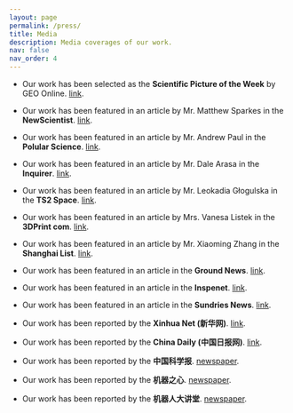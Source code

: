 ```yaml
---
layout: page
permalink: /press/
title: Media
description: Media coverages of our work.
nav: false
nav_order: 4
---
```


- Our work has been selected as the **Scientific Picture of the Week** by GEO Online. [link](https://www.geo.de/wissen/forschung-und-technik/blick-in-die-wissenschaft--geo-bild-der-woche--33719978.html).

- Our work has been featured in an article by Mr. Matthew Sparkes in the **NewScientist**. [link](https://www.newscientist.com/article/2406168-robotic-mouse-with-flexible-spine-moves-with-greater-speed-and-agility/).

- Our work has been featured in an article by Mr. Andrew Paul in the **Polular Science**. [link](https://www.popsci.com/technology/mouse-robot-backbone/).

- Our work has been featured in an article by Mr. Dale Arasa in the **Inquirer**. [link](https://technology.inquirer.net/130369/robot-spine).

- Our work has been featured in an article by Mr. Leokadia Głogulska in the **TS2 Space**. [link](https://ts2.space/en/meet-nermo-the-spine-tingling-leap-in-robotic-agility/#gsc.tab=0).

- Our work has been featured in an article by Mrs. Vanesa Listek in the **3DPrint com**. [link](https://3dprint.com/305676/how-a-3d-printed-mouse-robot-named-nermo-could-change-the-game-of-robotics/).

- Our work has been featured in an article by Mr. Xiaoming Zhang in the **Shanghai List**. [link](https://shanghaiist.com/researchers-develop-highly-flexible-and-agile-robotic-mouse/).

- Our work has been featured in an article in the **Ground News**. [link](https://ground.news/article/meet-nermo-the-mouse-robot-with-backbone).

- Our work has been featured in an article in the **Inspenet**. [link](https://inspenet.com/en/noticias/flexible-and-agile-robot-mouse-called-nermo/).

- Our work has been featured in an article in the **Sundries News**. [link](https://sundries.news/german-engineers-create-a-robot-mouse-with-a-flexible-spine-photo/).

- Our work has been reported by the **Xinhua Net (新华网)**. [link](https://english.news.cn/20231207/1f4abfbd32e140e48e0c8df14dab8af0/c.html).

- Our work has been reported by the **China Daily (中国日报网)**. [link](https://www.chinadaily.com.cn/a/202312/08/WS65728246a31090682a5f221a.html).

- Our work has been reported by the **中国科学报**. [newspaper](/assets/pdf/202312126129579.pdf).

- Our work has been reported by the **机器之心**. [newspaper](https://www.jiqizhixin.com/articles/2023-12-08-4).

- Our work has been reported by the **机器人大讲堂**. [newspaper](https://www.leaderobot.com/news/3036).
